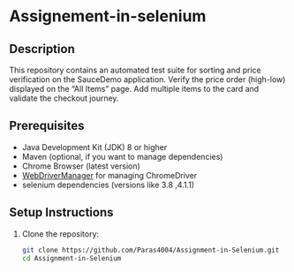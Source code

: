 # Assignement-in-selenium



## Description
This repository contains an automated test suite for sorting and price verification on the SauceDemo application.
Verify the price order (high-low) displayed on the “All Items” page.
Add multiple items to the card and validate the checkout journey.

## Prerequisites
- Java Development Kit (JDK) 8 or higher
- Maven (optional, if you want to manage dependencies)
- Chrome Browser (latest version)
- [WebDriverManager](https://github.com/bonigarcia/webdrivermanager) for managing ChromeDriver
- selenium dependencies (versions like 3.8 ,4.1.1)

## Setup Instructions
1. Clone the repository:
   ```bash
   git clone https://github.com/Paras4004/Assignment-in-Selenium.git
   cd Assignment-in-Selenium
